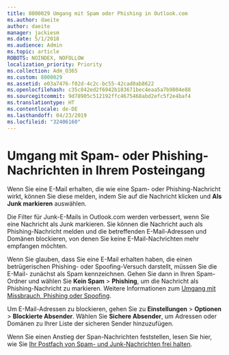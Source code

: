 ```yaml
---
title: 8000029 Umgang mit Spam oder Phishing in Outlook.com
ms.author: daeite
author: daeite
manager: jackiesm
ms.date: 5/1/2018
ms.audience: Admin
ms.topic: article
ROBOTS: NOINDEX, NOFOLLOW
localization_priority: Priority
ms.collection: Adm_O365
ms.custom: 8000029
ms.assetid: e03a7476-f02d-4c2c-bc55-42cad0ab8622
ms.openlocfilehash: c35c842ed2f6942b183671bec4eaa5a7b9804e88
ms.sourcegitcommit: 9d78905c512192ffc4675468abd2efc5f2e4baf4
ms.translationtype: HT
ms.contentlocale: de-DE
ms.lasthandoff: 04/23/2019
ms.locfileid: "32406160"
---
```

# <a name="deal-with-spam-or-phishing-scams-in-your-inbox"></a>Umgang mit Spam- oder Phishing-Nachrichten in Ihrem Posteingang

Wenn Sie eine E-Mail erhalten, die wie eine Spam- oder Phishing-Nachricht wirkt, können Sie diese melden, indem Sie auf die Nachricht klicken und **Als Junk markieren** auswählen. 
  
Die Filter für Junk-E-Mails in Outlook.com werden verbessert, wenn Sie eine Nachricht als Junk markieren. Sie können die Nachricht auch als Phishing-Nachricht melden und die betreffenden E-Mail-Adressen und Domänen blockieren, von denen Sie keine E-Mail-Nachrichten mehr empfangen möchten.
  
Wenn Sie glauben, dass Sie eine E-Mail erhalten haben, die einen betrügerischen Phishing- oder Spoofing-Versuch darstellt, müssen Sie die E-Mail- zunächst als Spam kennzeichnen. Gehen Sie dann in Ihren Spam-Ordner und wählen Sie **Kein Spam** \> **Phishing**, um die Nachricht als Phishing-Nachricht zu markieren. Weitere Informationen zum [Umgang mit Missbrauch, Phishing oder Spoofing](https://go.microsoft.com/fwlink/p/?linkid=873139).
  
Um E-Mail-Adressen zu blockieren, gehen Sie zu **Einstellungen** \> **Optionen** \> **Blockierte Absender**. Wählen Sie **Sichere Absender**, um Adressen oder Domänen zu Ihrer Liste der sicheren Sender hinzuzufügen. 
  
Wenn Sie einen Anstieg der Span-Nachrichten feststellen, lesen Sie hier, wie Sie [Ihr Postfach von Spam- und Junk-Nachrichten frei halten](https://go.microsoft.com/fwlink/p/?linkid=873140).
  

